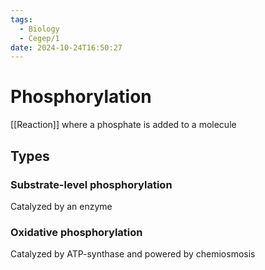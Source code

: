 ```yaml
---
tags:
  - Biology
  - Cegep/1
date: 2024-10-24T16:50:27
---
```


# Phosphorylation

[[Reaction]] where a phosphate is added to a molecule

## Types

### Substrate-level phosphorylation

Catalyzed by an enzyme

### Oxidative phosphorylation

Catalyzed by ATP-synthase and powered by chemiosmosis